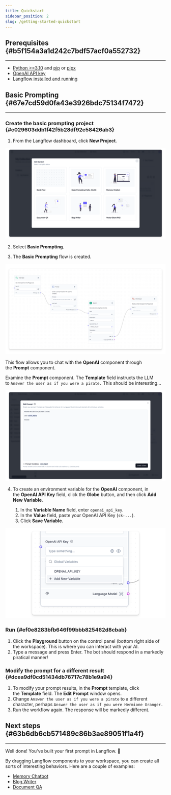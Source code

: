```yaml
---
title: Quickstart
sidebar_position: 2
slug: /getting-started-quickstart
---
```




## Prerequisites {#b5f154a3a1d242c7bdf57acf0a552732}


---

- [Python &gt;=3.10](https://www.python.org/downloads/release/python-3100/) and [pip](https://pypi.org/project/pip/) or [pipx](https://pipx.pypa.io/stable/installation/)
- [OpenAI API key](https://platform.openai.com/)
- [Langflow installed and running](/getting-started-installation)

## Basic Prompting {#67e7cd59d0fa43e3926bdc75134f7472}


---


### Create the basic prompting project {#c029603ddb1f42f5b28df92e58426ab3}


1. From the Langflow dashboard, click **New Project**. 


![](./1835734464.png)


2. Select **Basic Prompting**.


3. The **Basic Prompting** flow is created.


![](./487525520.png)


This flow allows you to chat with the **OpenAI** component through the **Prompt** component. 


Examine the **Prompt** component. The **Template** field instructs the LLM to `Answer the user as if you were a pirate.` This should be interesting...


![](./690736575.png)


4. To create an environment variable for the **OpenAI** component, in the **OpenAI API Key** field, click the **Globe** button, and then click **Add New Variable**.

	1. In the **Variable Name** field, enter `openai_api_key`.
	2. In the **Value** field, paste your OpenAI API Key (`sk-...`).
	3. Click **Save Variable**.

![](./1390293355.png)


### Run {#ef0e8283bfb646f99bbb825462d8cbab}

1. Click the **Playground** button on the control panel (bottom right side of the workspace). This is where you can interact with your AI.
2. Type a message and press Enter. The bot should respond in a markedly piratical manner!

### Modify the prompt for a different result {#dcea9df0cd51434db76717c78b1e9a94}

1. To modify your prompt results, in the **Prompt** template, click the **Template** field. The **Edit Prompt** window opens.
2. Change `Answer the user as if you were a pirate` to a different character, perhaps `Answer the user as if you were Hermione Granger.`
3. Run the workflow again. The response will be markedly different.

## Next steps {#63b6db6cb571489c86b3ae89051f1a4f}


---


Well done! You've built your first prompt in Langflow. 🎉


By dragging Langflow components to your workspace, you can create all sorts of interesting behaviors. Here are a couple of examples:

- [Memory Chatbot](/starter-projects-memory-chatbot)
- [Blog Writer](/starter-projects-blog-writer)
- [Document QA](/starter-projects-document-qa)
